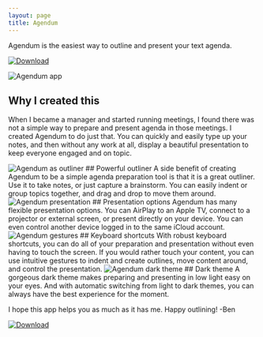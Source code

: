```yaml
---
layout: page
title: Agendum
---
```


Agendum is the easiest way to outline and present your text agenda.

[![Download](http://media.bsn.design/images/app-store-badge.png)](https://itunes.apple.com/app/apple-store/id1437361485?mt=8)

![Agendum app](http://www.bsn.design/uploads/2018/20f8eaa11b.png)
## Why I created this
When I became a manager and started running meetings, I found there was not a simple way to prepare and present agenda in those meetings. I created Agendum to do just that. You can quickly and easily type up your notes, and then without any work at all, display a beautiful presentation to keep everyone engaged and on topic.

<img alt="Agendum as outliner" class="small" src="http://www.bsn.design/uploads/2018/3600cb6459.png"/>
## Powerful outliner
A side benefit of creating Agendum to be a simple agenda preparation tool is that it is a great outliner. Use it to take notes, or just capture a brainstorm. You can easily indent or group topics together, and drag and drop to move them around.

<img alt="Agendum presentation" class="small" src="http://www.bsn.design/uploads/2018/06987bd7a3.png" />
## Presentation options
Agendum has many flexible presentation options. You can AirPlay to an Apple TV, connect to a projector or external screen, or present directly on your device. You can even control another device logged in to the same iCloud account.

<img alt="Agendum gestures" class="small" src="http://www.bsn.design/uploads/2018/acf73551f7.png"/>
## Keyboard shortcuts
With robust keyboard shortcuts, you can do all of your preparation and presentation without even having to touch the screen. If you would rather touch your content, you can use intuitive gestures to indent and create outlines, move content around, and control the presentation.

<img alt="Agendum dark theme" class="small" src="http://www.bsn.design/uploads/2018/c01654d5f5.png"/>
## Dark theme
A gorgeous dark theme makes preparing and presenting in low light easy on your eyes. And with automatic switching from light to dark themes, you can always have the best experience for the moment.

I hope this app helps you as much as it has me. Happy outlining!
-Ben

[![Download](http://media.bsn.design/images/app-store-badge.png)](https://itunes.apple.com/app/apple-store/id1437361485?mt=8)